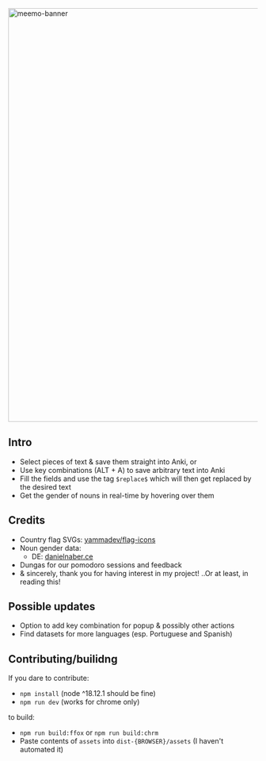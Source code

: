<img width="834" alt="meemo-banner" src="https://user-images.githubusercontent.com/60078934/232831494-3067992d-ff79-467f-846a-56175173406d.png">

## Intro
- Select pieces of text & save them straight into Anki, or
- Use key combinations (ALT + A) to save arbitrary text into Anki
- Fill the fields and use the tag `$replace$` which will then get replaced by the desired text
- Get the gender of nouns in real-time by hovering over them

## Credits
- Country flag SVGs: [yammadev/flag-icons](https://github.com/yammadev/flag-icons)
- Noun gender data:
    - DE: [danielnaber.ce](http://www.danielnaber.de/morphologie/)
- Dungas for our pomodoro sessions and feedback
- & sincerely, thank you for having interest in my project! ..Or at least, in reading this!

## Possible updates
- Option to add key combination for popup & possibly other actions
- Find datasets for more languages (esp. Portuguese and Spanish)


## Contributing/builidng
If you dare to contribute:
- `npm install` (node ^18.12.1 should be fine)
- `npm run dev` (works for chrome only)

to build:
- `npm run build:ffox` or `npm run build:chrm`
- Paste contents of `assets` into `dist-{BROWSER}/assets` (I haven't automated it)
